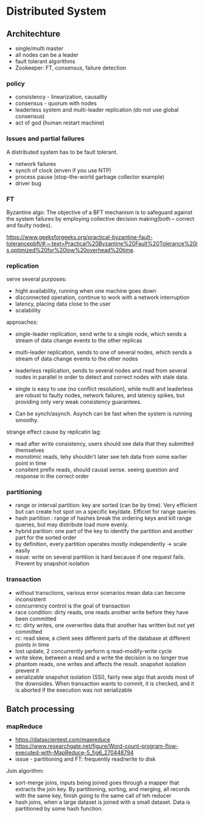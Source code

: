 # Distributed System

## Architechture

- single/multi master
- all nodes can be a leader
- fault tolerant algorithms
- Zookeeper: FT, consensus, failure detection

### policy

- consistency - linearization, causality
- consensus - quorum with nodes
- leaderless system and multi-leader replication (do not use global consensus)
- act of god (human restart machine)

### Issues and partial failures

A distributed system has to be fault tolerant.

- network failures
- synch of clock (enven if you use NTP)
- process pause (stop-the-world garbage collector example)
- driver bug

### FT

Byzantine algo: The objective of a BFT mechanism is to safeguard against the system failures by employing collective decision making(both – correct and faulty nodes).

https://www.geeksforgeeks.org/practical-byzantine-fault-tolerancepbft/#:~:text=Practical%20Byzantine%20Fault%20Tolerance%20is,optimized%20for%20low%20overhead%20time.

### replication

serve several purposes:

- hight availability, running when one machine goes down
- disconnected operation, continue to work with a network interruption
- latency, placing data close to the user
- scalability

approaches:

- single-leader replication, send write to a single node, which sends a stream of data change events to the other replicas  
- multi-leader replication, sends to one of several nodes, which sends a stream of data change events to the other nodes
- leaderless replication, sends to several nodes and read from several nodes in parallel in order to detect and correct nodes with stale data.

- single is easy to use (no conflict resolution), while multi and leaderless are robust to faulty nodes, network failures, and latency spikes, but providing only very weak consistency guarantees.
- Can be synch/asynch. Asynch can be fast when the system is running smoothy.

strange effect cause by replicatin lag:

- read after write consistency, users should see data that they submitted themselves
- monotimic reads, tehy shouldn't later see teh data from some earlier point in time
- consitent prefix reads, should causal sense. seeing question and response in the correct order 


### partitioning

- range or interval partition: key are sorted (can be by time). Very efficient but can create hot spot on a specific key/date. Efficiet for range queries
- hash partition : range of hashes break the ordering keys and kill range queries, but may distribute load more evenly.
- hybrid parition: one part of the key to identify the partition and another part for the sorted order
- by definition, every partition operates mostly independently -> scale easily
- issue: write on several partition is hard because if one request fails. Prevent by snapshot isolation
### transaction

- without transctions, various error scenarios mean data can become inconsistent 
- concurrency control is the goal of transaction
- race condition: dirty reads, one reads another write before they have been committed
- rc: dirty writes, one overwrites data that another has written but not yet committed
- rc: read skew, a client sees different parts of the database at different points in time
- lost update, 2 concurrently perform q read-modify-write cycle
- write skew, between a read and a write the decision is no longer true
- phantom reads, one writes and affects the result. snapshot isolation prevent it
- serializable snapshot isolation (SSI), fairly new algo that avoids most of the downsides. When transaction wants to commit, it is checked, and it is aborted if the execution was not serializable

## Batch processing

### mapReduce

- https://datascientest.com/mapreduce
- https://www.researchgate.net/figure/Word-count-program-flow-executed-with-MapReduce-5_fig6_270448794
- issue - partitioning and FT: frequently read/write to disk 

Join algorithm:

- sort-merge joins, inputs being joined goes through a mapper that extracts the join key. By partitioning, sorting, and merging, all records with the same key, finish going to the same call of teh reducer
- hash joins, when a large dataset is joined with a small dataset. Data is partitioned by some hash function.

